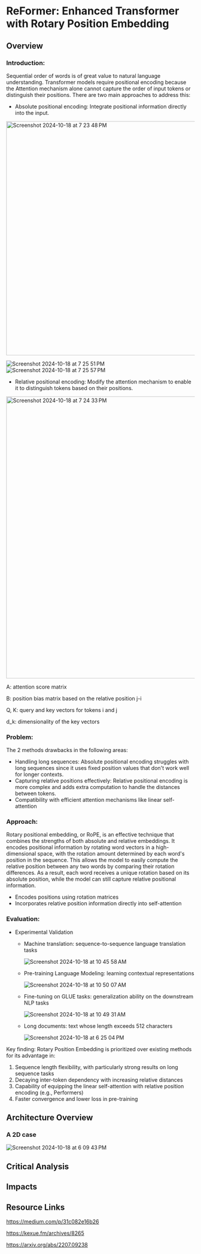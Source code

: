 # ReFormer: Enhanced Transformer with Rotary Position Embedding

## Overview

### Introduction: 
Sequential order of words is of great value to natural language understanding. Transformer models require positional encoding because the Attention mechanism alone cannot capture the order of input tokens or distinguish their positions. There are two main approaches to address this:
* Absolute positional encoding: Integrate positional information directly into the input.
<img width="626" alt="Screenshot 2024-10-18 at 7 23 48 PM" src="https://github.com/user-attachments/assets/e70501c0-4b23-478f-bb56-4623e4124f10">

![Screenshot 2024-10-18 at 7 25 51 PM](https://github.com/user-attachments/assets/b6a30d7e-150c-40b4-abed-b9dd788810c5)![Screenshot 2024-10-18 at 7 25 57 PM](https://github.com/user-attachments/assets/0662da9d-1829-4934-a4ee-c4e2ce4eae17) 

* Relative positional encoding: Modify the attention mechanism to enable it to distinguish tokens based on their positions.
<img width="754" alt="Screenshot 2024-10-18 at 7 24 33 PM" src="https://github.com/user-attachments/assets/51adfbbe-4287-496b-9a0c-78042b350460">

A: attention score matrix

B: position bias matrix based on the relative position j-i

Q, K: query and key vectors for tokens i and j

d_k: dimensionality of the key vectors


### Problem:

The 2 methods drawbacks in the following areas:

* Handling long sequences: Absolute positional encoding struggles with long sequences since it uses fixed position values that don't work well for longer contexts.
* Capturing relative positions effectively: Relative positional encoding is more complex and adds extra computation to handle the distances between tokens.
* Compatibility with efficient attention mechanisms like linear self-attention

### Approach: 

Rotary positional embedding, or RoPE, is an effective technique that combines the strengths of both absolute and relative embeddings. It encodes positional information by rotating word vectors in a high-dimensional space, with the rotation amount determined by each word's position in the sequence. This allows the model to easily compute the relative position between any two words by comparing their rotation differences. As a result, each word receives a unique rotation based on its absolute position, while the model can still capture relative positional information.

* Encodes positions using rotation matrices
* Incorporates relative position information directly into self-attention

### Evaluation: 

* Experimental Validation
  - Machine translation: sequence-to-sequence language translation tasks

     ![Screenshot 2024-10-18 at 10 45 58 AM](https://github.com/user-attachments/assets/ded9b5ba-3614-4e89-9044-6c6cdc5cee77)

  - Pre-training Language Modeling: learning contextual representations

    ![Screenshot 2024-10-18 at 10 50 07 AM](https://github.com/user-attachments/assets/327f61d0-95b4-421b-8dc6-ddba08e94184)
    
  - Fine-tuning on GLUE tasks: generalization ability on the downstream NLP tasks

    ![Screenshot 2024-10-18 at 10 49 31 AM](https://github.com/user-attachments/assets/2663e346-eea4-474b-9474-6041968296cb)

  - Long documents: text whose length exceeds 512 characters
    
    ![Screenshot 2024-10-18 at 6 25 04 PM](https://github.com/user-attachments/assets/abec11ba-4167-478a-b45a-c782391f864e)


Key finding: Rotary Position Embedding is prioritized over existing methods for its advantage in: 
1. Sequence length flexibility, with particularly strong results on long sequence tasks
2. Decaying inter-token dependency with increasing relative distances
3. Capability of equipping the linear self-attention with relative position encoding (e.g., Performers)
4. Faster convergence and lower loss in pre-training

## Architecture Overview
### A 2D case

![Screenshot 2024-10-18 at 6 09 43 PM](https://github.com/user-attachments/assets/450583f4-144f-4331-9ce0-bcc66a83d8fc)

## Critical Analysis

## Impacts

## Resource Links
https://medium.com/p/31c082e16b26

https://kexue.fm/archives/8265

https://arxiv.org/abs/2207.09238

